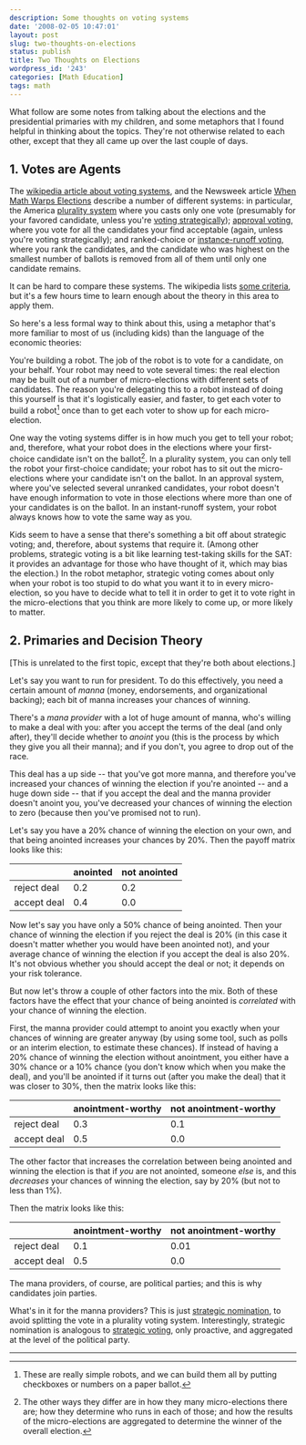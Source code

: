 ```yaml
---
description: Some thoughts on voting systems
date: '2008-02-05 10:47:01'
layout: post
slug: two-thoughts-on-elections
status: publish
title: Two Thoughts on Elections
wordpress_id: '243'
categories: [Math Education]
tags: math
---
```


What follow are some notes from talking about the elections and the presidential primaries with my children, and some metaphors that I found helpful in thinking about the topics.  They're not otherwise related to each other, except that they all came up over the last couple of days.

<!-- more -->

## 1. Votes are Agents

The [wikipedia article about voting systems](http://en.wikipedia.org/wiki/Voting_system), and the Newsweek article [When Math Warps Elections](http://www.newsweek.com/id/105586) describe a number of different systems: in particular, the America [plurality system](http://en.wikipedia.org/wiki/Plurality_voting_system)  where you casts only one vote (presumably for your favored candidate, unless you're [voting strategically](http://en.wikipedia.org/wiki/Tactical_voting)); [approval voting](http://en.wikipedia.org/wiki/Approval_voting), where you vote for all the candidates your find acceptable (again, unless you're voting strategically); and ranked-choice or [instance-runoff voting](http://en.wikipedia.org/wiki/Instant-runoff_voting), where you rank the candidates, and the candidate who was highest on the smallest number of ballots is removed from all of them until only one candidate remains.

It can be hard to compare these systems.  The wikipedia lists [some criteria](http://en.wikipedia.org/wiki/Voting_system#Criteria_in_evaluating_single_winner_voting_systems), but it's a few hours time to learn enough about the theory in this area to apply them.

So here's a less formal way to think about this, using a metaphor that's more familiar to most of us (including kids) than the language of the economic theories:

You're building a robot.  The job of the robot is to vote for a candidate, on your behalf.  Your robot may need to vote several times: the real election may be built out of a number of micro-elections with different sets of candidates.  The reason you're delegating this to a robot instead of doing this yourself is that it's logistically easier, and faster, to get each voter to build a robot[^1] once than to get each voter to show up for each micro-election.

One way the voting systems differ is in how much you get to tell your robot; and, therefore, what your robot does in the elections where your first-choice candidate isn't on the ballot[^2].  In a plurality system, you can only tell the robot your first-choice candidate; your robot has to sit out the micro-elections where your candidate isn't on the ballot.  In an approval system, where you've selected several unranked candidates, your robot doesn't have enough information to vote in those elections where more than one of your candidates is on the ballot.  In an instant-runoff system, your robot always knows how to vote the same way as you.

Kids seem to have a sense that there's something a bit off about strategic voting; and, therefore, about systems that require it.  (Among other problems, strategic voting is a bit like learning test-taking skills for the SAT: it provides an advantage for those who have thought of it, which may bias the election.)  In the robot metaphor, strategic voting comes about only when your robot is too stupid to do what you want it to in every micro-election, so you have to decide what to tell it in order to get it to vote right in the micro-elections that you think are more likely to come up, or more likely to matter.

## 2. Primaries and Decision Theory

[This is unrelated to the first topic, except that they're both about elections.]

Let's say you want to run for president.  To do this effectively, you need a certain amount of *manna* (money, endorsements, and organizational backing); each bit of manna increases your chances of winning.

There's a *mana provider* with a lot of huge amount of manna, who's willing to make a deal with you: after you accept the terms of the deal (and only after), they'll decide whether to *anoint* you (this is the process by which they give you all their manna); and if you don't, you agree to drop out of the race.

This deal has a up side -- that you've got more manna, and therefore you've increased your chances of winning the election if you're anointed -- and a huge down side -- that if you accept the deal and the manna provider doesn't anoint you, you've decreased your chances of winning the election to zero (because then you've promised not to run).

Let's say you have a 20% chance of winning the election on your own, and that being anointed increases your chances by 20%.   Then the payoff matrix looks like this:

|             | anointed | not anointed |
| ---         | ---      | ---          |
| reject deal | 0.2      | 0.2          |
| accept deal | 0.4      | 0.0          |

Now let's say you have only a 50% chance of being anointed.  Then your chance of winning the election if you reject the deal is 20% (in this case it doesn't matter whether you would have been anointed not), and your average chance of winning the election if you accept the deal is also 20%.  It's not obvious whether you should accept the deal or not; it depends on your risk tolerance.

But now let's throw a couple of other factors into the mix.  Both of these factors have the effect that your chance of being anointed is _correlated_ with your chance of winning the election.

First, the manna provider could attempt to anoint you exactly when your chances of winning are greater anyway (by using some tool, such as polls or an interim election, to estimate these chances).  If instead of having a 20% chance of winning the election without anointment, you either have a 30% chance or a 10% chance (you don't know which when you make the deal), and you'll be anointed if it turns out (after you make the deal) that it was closer to 30%, then the matrix looks like this:

|             | anointment-worthy | not anointment-worthy |
| ---         | ---               | ---                   |
| reject deal | 0.3               | 0.1                   |
| accept deal | 0.5               | 0.0                   |

The other factor that increases the correlation between being anointed and winning the election is that if _you_ are not anointed, someone _else_ is, and this _decreases_ your chances of winning the election, say by 20% (but not to less than 1%).

Then the matrix looks like this:

|             | anointment-worthy | not anointment-worthy |
| ---         | ---               | ---                   |
| reject deal | 0.1               | 0.01                  |
| accept deal | 0.5               | 0.0                   |

The mana providers, of course, are political parties; and this is why candidates join parties.

What's in it for the manna providers?  This is just [strategic nomination](http://en.wikipedia.org/wiki/Strategic_nomination), to avoid splitting the vote in a plurality voting system.  Interestingly, strategic nomination is analogous to [strategic voting](http://en.wikipedia.org/wiki/Tactical_voting), only proactive, and aggregated at the level of the political party.

---

[^1]: These are really simple robots, and we can build them all by putting checkboxes or numbers on a paper ballot.

[^2]: The other ways they differ are in how they many micro-elections there are; how they determine who runs in each of those; and how the results of the micro-elections are aggregated to determine the winner of the overall election.
